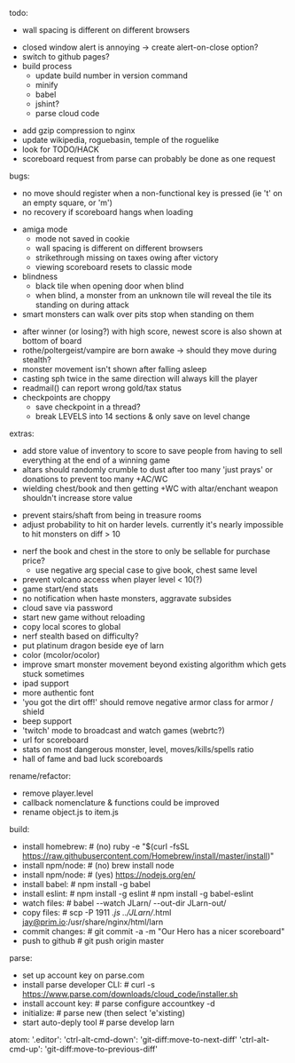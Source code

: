 todo:
- wall spacing is different on different browsers
+ closed window alert is annoying -> create alert-on-close option?
+ switch to github pages?
+ build process
  + update build number in version command
  + minify
  + babel
  + jshint?
  + parse cloud code
- add gzip compression to nginx
- update wikipedia, roguebasin, temple of the roguelike
- look for TODO/HACK
- scoreboard request from parse can probably be done as one request


bugs:
* no move should register when a non-functional key is pressed (ie 't' on an empty square, or 'm')
* no recovery if scoreboard hangs when loading
+ amiga mode
  - mode not saved in cookie
  - wall spacing is different on different browsers
  - strikethrough missing on taxes owing after victory
  - viewing scoreboard resets to classic mode
+ blindness
  - black tile when opening door when blind
  - when blind, a monster from an unknown tile will reveal the tile its standing on during attack
+ smart monsters can walk over pits stop when standing on them
- after winner (or losing?) with high score, newest score is also shown at bottom of board
- rothe/poltergeist/vampire are born awake -> should they move during stealth?
- monster movement isn't shown after falling asleep
- casting sph twice in the same direction will always kill the player
- readmail() can report wrong gold/tax status
- checkpoints are choppy
  - save checkpoint in a thread?
  - break LEVELS into 14 sections & only save on level change


extras:
* add store value of inventory to score to save people from having to sell everything at the end of a winning game
* altars should randomly crumble to dust after too many 'just prays' or donations to prevent too many +AC/WC
* wielding chest/book and then getting +WC with altar/enchant weapon shouldn't increase store value
+ prevent stairs/shaft from being in treasure rooms
+ adjust probability to hit on harder levels. currently it's nearly impossible to hit monsters on diff > 10
- nerf the book and chest in the store to only be sellable for purchase price?
  - use negative arg special case to give book, chest same level
- prevent volcano access when player level < 10(?)
- game start/end stats
- no notification when haste monsters, aggravate subsides
- cloud save via password
- start new game without reloading
- copy local scores to global
- nerf stealth based on difficulty?
- put platinum dragon beside eye of larn
- color (mcolor/ocolor)
- improve smart monster movement beyond existing algorithm which gets stuck sometimes
- ipad support
- more authentic font
- 'you got the dirt off!' should remove negative armor class for armor / shield
- beep support
- 'twitch' mode to broadcast and watch games (webrtc?)
- url for scoreboard
- stats on most dangerous monster, level, moves/kills/spells ratio
- hall of fame and bad luck scoreboards


rename/refactor:
- remove player.level
- callback nomenclature & functions could be improved
- rename object.js to item.js


build:
- install homebrew:  # (no) ruby -e "$(curl -fsSL https://raw.githubusercontent.com/Homebrew/install/master/install)"
- install npm/node:  # (no) brew install node
- install npm/node:  # (yes) https://nodejs.org/en/
- install babel:     # npm install -g babel
- install eslint:    # npm install -g eslint
                     # npm install -g babel-eslint
- watch files:       # babel --watch JLarn/ --out-dir JLarn-out/
- copy files:        # scp -P 1911 *.js ../JLarn/*.html jay@prim.io:/usr/share/nginx/html/larn
- commit changes:    # git commit -a -m "Our Hero has a nicer scoreboard"
- push to github     # git push origin master


parse:
- set up account key on parse.com
- install parse developer CLI:  # curl -s https://www.parse.com/downloads/cloud_code/installer.sh
- install account key:          # parse configure accountkey -d
- initialize:                   # parse new (then select 'e'xisting)
- start auto-deply tool         # parse develop larn


atom:
'.editor':
  'ctrl-alt-cmd-down': 'git-diff:move-to-next-diff'
  'ctrl-alt-cmd-up': 'git-diff:move-to-previous-diff'
